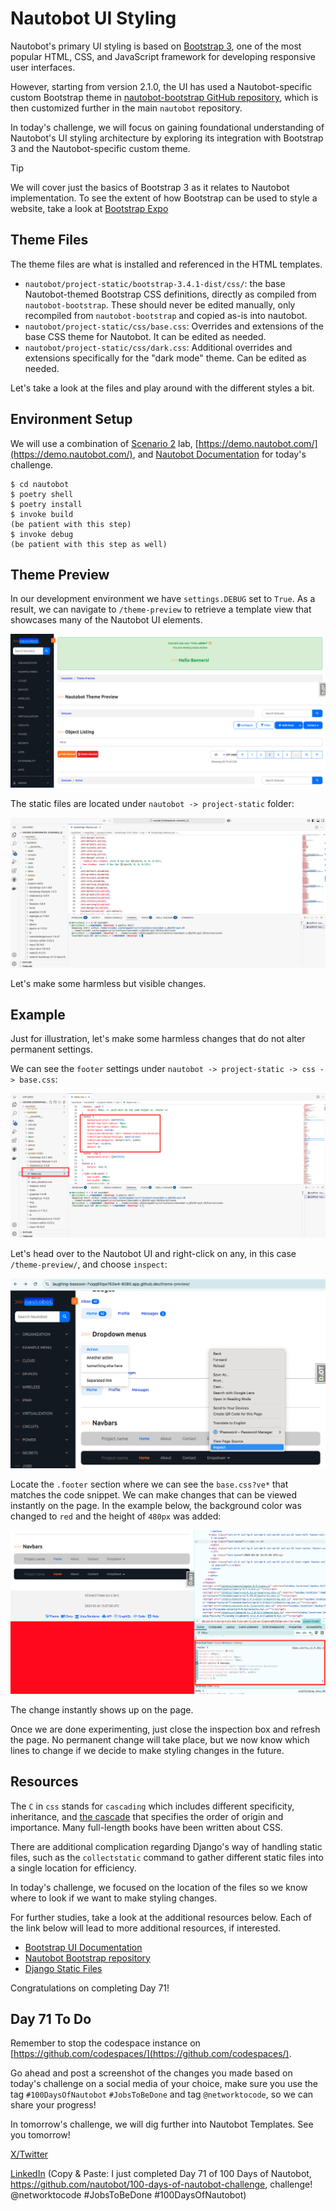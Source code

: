 # Nautobot UI Styling

Nautobot's primary UI styling is based on [Bootstrap 3](https://getbootstrap.com/docs/3.4/), one of the most popular HTML, CSS, and JavaScript framework for developing responsive user interfaces. 

However, starting from version 2.1.0, the UI has used a Nautobot-specific custom Bootstrap theme in [nautobot-bootstrap GitHub repository](https://github.com/nautobot/nautobot-bootstrap/), which is then customized further in the main `nautobot` repository. 

In today's challenge, we will focus on gaining foundational understanding of Nautobot's UI styling architecture by exploring its integration with Bootstrap 3 and the Nautobot-specific custom theme.

> [!TIP] 
> We will cover just the basics of Bootstrap 3 as it relates to Nautobot implementation. To see the extent of how Bootstrap can be used to style a website, take a look at [Bootstrap Expo](https://expo.getbootstrap.com/)

## Theme Files 

The theme files are what is installed and referenced in the HTML templates. 

- `nautobot/project-static/bootstrap-3.4.1-dist/css/`: the base Nautobot-themed Bootstrap CSS definitions, directly as compiled from `nautobot-bootstrap`. These should never be edited manually, only recompiled from `nautobot-bootstrap` and copied as-is into nautobot.
- `nautobot/project-static/css/base.css`: Overrides and extensions of the base CSS theme for Nautobot. It can be edited as needed.
- `nautobot/project-static/css/dark.css`: Additional overrides and extensions specifically for the "dark mode" theme. Can be edited as needed.

Let's take a look at the files and play around with the different styles a bit. 

## Environment Setup

We will use a combination of [Scenario 2](../Lab_Setup/scenario_2_setup/README.md) lab, [https://demo.nautobot.com/](https://demo.nautobot.com/), and [Nautobot Documentation](https://docs.nautobot.com/projects/core/en/latest/user-guide/core-data-model/overview/introduction/) for today's challenge. 

```
$ cd nautobot
$ poetry shell
$ poetry install
$ invoke build
(be patient with this step)
$ invoke debug
(be patient with this step as well)
```

## Theme Preview

In our development environment we have `settings.DEBUG` set to `True`. As a result, we can navigate to `/theme-preview` to retrieve a template view that showcases many of the Nautobot UI elements. 

![theme_preview](images/theme_preview.png)

The static files are located under `nautobot -> project-static` folder: 

![project_static](images/project_static.png)

Let's make some harmless but visible changes. 

## Example

Just for illustration, let's make some harmless changes that do not alter permanent settings. 

We can see the `footer` settings under `nautobot -> project-static -> css -> base.css`: 

![footer_1](images/footer_1.png)

Let's head over to the Nautobot UI and right-click on any, in this case `/theme-preview/`, and choose `inspect`: 

![inspect](images/inspect.png)

Locate the `.footer` section where we can see the `base.css?ve*` that matches the code snippet. We can make changes that can be viewed instantly on the page. In the example below, the background color was changed to `red` and the height of `480px` was added: 

![footer_2](images/footer_2.png)

The change instantly shows up on the page.

Once we are done experimenting, just close the inspection box and refresh the page. No permanent change will take place, but we now know which lines to change if we decide to make styling changes in the future. 

## Resources

The `C` in `css` stands for `cascading` which includes different specificity, inheritance, and [the cascade](https://developer.mozilla.org/en-US/docs/Web/CSS/CSS_cascade/Cascade) that specifies the order of origin and importance. Many full-length books have been written about CSS. 

There are additional complication regarding Django's way of handling static files, such as the `collectstatic` command to gather different static files into a single location for efficiency. 

In today's challenge, we focused on the location of the files so we know where to look if we want to make styling changes. 

For further studies, take a look at the additional resources below. Each of the link below will lead to more additional resources, if interested. 

- [Bootstrap UI Documentation](https://docs.nautobot.com/projects/core/en/stable/development/core/bootstrap-ui/)
- [Nautobot Bootstrap repository](https://github.com/nautobot/nautobot-bootstrap/)
- [Django Static Files](https://www.w3schools.com/django/django_collect_static_files.php)

Congratulations on completing Day 71! 

## Day 71 To Do

Remember to stop the codespace instance on [https://github.com/codespaces/](https://github.com/codespaces/). 

Go ahead and post a screenshot of the changes you made based on today's challenge on a social media of your choice, make sure you use the tag `#100DaysOfNautobot` `#JobsToBeDone` and tag `@networktocode`, so we can share your progress! 

In tomorrow's challenge, we will dig further into Nautobot Templates. See you tomorrow! 

[X/Twitter](<https://twitter.com/intent/tweet?url=https://github.com/nautobot/100-days-of-nautobot&text=I+just+completed+Day+71+of+the+100+days+of+nautobot+challenge+!&hashtags=100DaysOfNautobot,JobsToBeDone>)

[LinkedIn](https://www.linkedin.com/) (Copy & Paste: I just completed Day 71 of 100 Days of Nautobot, https://github.com/nautobot/100-days-of-nautobot-challenge, challenge! @networktocode #JobsToBeDone #100DaysOfNautobot) 
